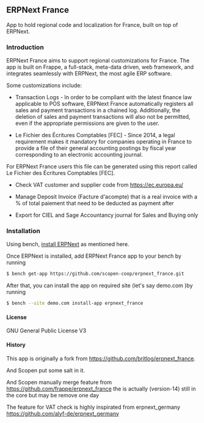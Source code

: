 ## ERPNext France

App to hold regional code and localization for France, built on top of ERPNext.

### Introduction

ERPNext France aims to support regional customizations for France. The app is built on Frappe, a full-stack, meta-data driven, web framework, and integrates seamlessly with ERPNext, the most agile ERP software.

Some customizations include:
- Transaction Logs -
In order to be compliant with the latest finance law applicable to POS software, ERPNext France automatically registers all sales and payment transactions in a chained log. Additionally, the deletion of sales and payment transactions will also not be permitted, even if the appropriate permissions are given to the user.

- Le Fichier des Écritures Comptables [FEC] -
Since 2014, a legal requirement makes it mandatory for companies operating in France to provide a file of their general accounting postings by fiscal year corresponding to an electronic accounting journal.

For ERPNext France users this file can be generated using this report called Le Fichier des Écritures Comptables [FEC].

- Check VAT customer and supplier code from https://ec.europa.eu/

- Manage Deposit Invoice (Facture d'acompte) that is a real invoice with a % of total paiement that need to be deducted as payment after

- Export for CIEL and Sage Accountancy journal for Sales and Buying only 


### Installation

Using bench, [install ERPNext](https://github.com/frappe/bench#installation) as mentioned here.

Once ERPNext is installed, add ERPNext France app to your bench by running

```sh
$ bench get-app https://github.com/scopen-coop/erpnext_france.git
```

After that, you can install the app on required site (let's say demo.com )by running

```sh
$ bench --site demo.com install-app erpnext_france
```

#### License

GNU General Public License V3

#### History
This app is originally a fork from https://github.com/britlog/erpnext_france.

And Scopen put some salt in it.

And Scopen manually merge feature from https://github.com/frappe/erpnext_france the is actually (version-14) still in the core but may be remove one day

The feature for VAT check is highly inspirated from erpnext_germany https://github.com/alyf-de/erpnext_germany
